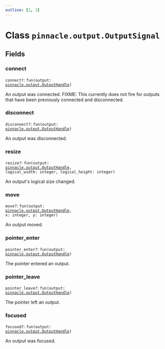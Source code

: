 ```yaml
---
outline: [2, 3]
---
```


# Class `pinnacle.output.OutputSignal`




## Fields

### connect <Badge type="danger" text="nullable" />

`connect?`: <code>fun(output: <a href="/lua-reference/main/classes/pinnacle.output.OutputHandle">pinnacle.output.OutputHandle</a>)</code>

An output was connected. FIXME: This currently does not fire for outputs that have been previously connected and disconnected.

### disconnect <Badge type="danger" text="nullable" />

`disconnect?`: <code>fun(output: <a href="/lua-reference/main/classes/pinnacle.output.OutputHandle">pinnacle.output.OutputHandle</a>)</code>

An output was disconnected.

### resize <Badge type="danger" text="nullable" />

`resize?`: <code>fun(output: <a href="/lua-reference/main/classes/pinnacle.output.OutputHandle">pinnacle.output.OutputHandle</a>, logical_width: integer, logical_height: integer)</code>

An output's logical size changed.

### move <Badge type="danger" text="nullable" />

`move?`: <code>fun(output: <a href="/lua-reference/main/classes/pinnacle.output.OutputHandle">pinnacle.output.OutputHandle</a>, x: integer, y: integer)</code>

An output moved.

### pointer_enter <Badge type="danger" text="nullable" />

`pointer_enter?`: <code>fun(output: <a href="/lua-reference/main/classes/pinnacle.output.OutputHandle">pinnacle.output.OutputHandle</a>)</code>

The pointer entered an output.

### pointer_leave <Badge type="danger" text="nullable" />

`pointer_leave?`: <code>fun(output: <a href="/lua-reference/main/classes/pinnacle.output.OutputHandle">pinnacle.output.OutputHandle</a>)</code>

The pointer left an output.

### focused <Badge type="danger" text="nullable" />

`focused?`: <code>fun(output: <a href="/lua-reference/main/classes/pinnacle.output.OutputHandle">pinnacle.output.OutputHandle</a>)</code>

An output was focused.


